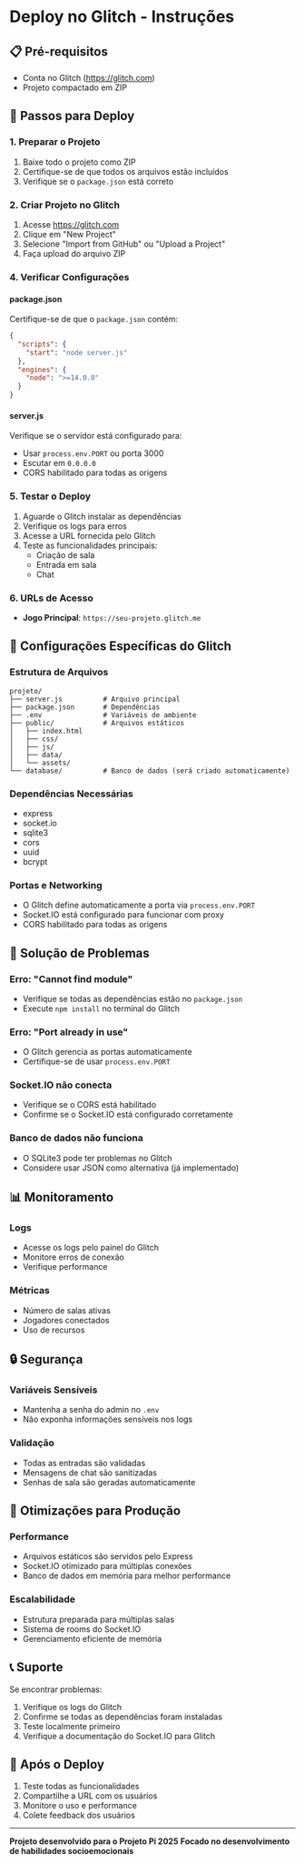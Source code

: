 # Deploy no Glitch - Instruções

## 📋 Pré-requisitos
- Conta no Glitch (https://glitch.com)
- Projeto compactado em ZIP

## 🚀 Passos para Deploy

### 1. Preparar o Projeto
1. Baixe todo o projeto como ZIP
2. Certifique-se de que todos os arquivos estão incluídos
3. Verifique se o `package.json` está correto

### 2. Criar Projeto no Glitch
1. Acesse https://glitch.com
2. Clique em "New Project"
3. Selecione "Import from GitHub" ou "Upload a Project"
4. Faça upload do arquivo ZIP



### 4. Verificar Configurações

#### package.json
Certifique-se de que o `package.json` contém:
```json
{
  "scripts": {
    "start": "node server.js"
  },
  "engines": {
    "node": ">=14.0.0"
  }
}
```

#### server.js
Verifique se o servidor está configurado para:
- Usar `process.env.PORT` ou porta 3000
- Escutar em `0.0.0.0`
- CORS habilitado para todas as origens

### 5. Testar o Deploy
1. Aguarde o Glitch instalar as dependências
2. Verifique os logs para erros
3. Acesse a URL fornecida pelo Glitch
4. Teste as funcionalidades principais:
   - Criação de sala
   - Entrada em sala
   - Chat
   

### 6. URLs de Acesso
- **Jogo Principal**: `https://seu-projeto.glitch.me`


## 🔧 Configurações Específicas do Glitch

### Estrutura de Arquivos
```
projeto/
├── server.js          # Arquivo principal
├── package.json       # Dependências
├── .env               # Variáveis de ambiente
├── public/            # Arquivos estáticos
│   ├── index.html
│   ├── css/
│   ├── js/
│   ├── data/
│   └── assets/
└── database/          # Banco de dados (será criado automaticamente)
```

### Dependências Necessárias
- express
- socket.io
- sqlite3
- cors
- uuid
- bcrypt

### Portas e Networking
- O Glitch define automaticamente a porta via `process.env.PORT`
- Socket.IO está configurado para funcionar com proxy
- CORS habilitado para todas as origens

## 🐛 Solução de Problemas

### Erro: "Cannot find module"
- Verifique se todas as dependências estão no `package.json`
- Execute `npm install` no terminal do Glitch

### Erro: "Port already in use"
- O Glitch gerencia as portas automaticamente
- Certifique-se de usar `process.env.PORT`

### Socket.IO não conecta
- Verifique se o CORS está habilitado
- Confirme se o Socket.IO está configurado corretamente

### Banco de dados não funciona
- O SQLite3 pode ter problemas no Glitch
- Considere usar JSON como alternativa (já implementado)

## 📊 Monitoramento

### Logs
- Acesse os logs pelo painel do Glitch
- Monitore erros de conexão
- Verifique performance

### Métricas
- Número de salas ativas
- Jogadores conectados
- Uso de recursos

## 🔒 Segurança

### Variáveis Sensíveis
- Mantenha a senha do admin no `.env`
- Não exponha informações sensíveis nos logs

### Validação
- Todas as entradas são validadas
- Mensagens de chat são sanitizadas
- Senhas de sala são geradas automaticamente

## 🎯 Otimizações para Produção

### Performance
- Arquivos estáticos são servidos pelo Express
- Socket.IO otimizado para múltiplas conexões
- Banco de dados em memória para melhor performance

### Escalabilidade
- Estrutura preparada para múltiplas salas
- Sistema de rooms do Socket.IO
- Gerenciamento eficiente de memória

## 📞 Suporte

Se encontrar problemas:
1. Verifique os logs do Glitch
2. Confirme se todas as dependências foram instaladas
3. Teste localmente primeiro
4. Verifique a documentação do Socket.IO para Glitch

## 🎉 Após o Deploy

1. Teste todas as funcionalidades
2. Compartilhe a URL com os usuários
3. Monitore o uso e performance
4. Colete feedback dos usuários

---

**Projeto desenvolvido para o Projeto Pi 2025**
**Focado no desenvolvimento de habilidades socioemocionais**

